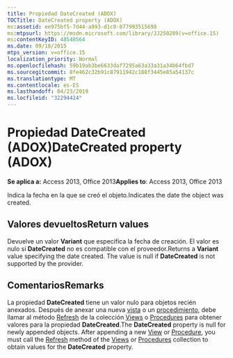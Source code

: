 ```yaml
---
title: Propiedad DateCreated (ADOX)
TOCTitle: DateCreated property (ADOX)
ms:assetid: ee975bf5-7d44-a993-d1c0-077993515698
ms:mtpsurl: https://msdn.microsoft.com/library/JJ250209(v=office.15)
ms:contentKeyID: 48548564
ms.date: 09/18/2015
mtps_version: v=office.15
localization_priority: Normal
ms.openlocfilehash: 59b19ab3be6633daf7295a63a33a31a34b64fbd7
ms.sourcegitcommit: 8fe462c32b91c87911942c188f3445e85a54137c
ms.translationtype: MT
ms.contentlocale: es-ES
ms.lasthandoff: 04/23/2019
ms.locfileid: "32294424"
---
```

# <a name="datecreated-property-adox"></a><span data-ttu-id="658d1-102">Propiedad DateCreated (ADOX)</span><span class="sxs-lookup"><span data-stu-id="658d1-102">DateCreated property (ADOX)</span></span>


<span data-ttu-id="658d1-103">**Se aplica a:** Access 2013, Office 2013</span><span class="sxs-lookup"><span data-stu-id="658d1-103">**Applies to**: Access 2013, Office 2013</span></span>

<span data-ttu-id="658d1-104">Indica la fecha en la que se creó el objeto.</span><span class="sxs-lookup"><span data-stu-id="658d1-104">Indicates the date the object was created.</span></span>

## <a name="return-values"></a><span data-ttu-id="658d1-105">Valores devueltos</span><span class="sxs-lookup"><span data-stu-id="658d1-105">Return values</span></span>

<span data-ttu-id="658d1-p101">Devuelve un valor **Variant** que especifica la fecha de creación. El valor es nulo si **DateCreated** no es compatible con el proveedor.</span><span class="sxs-lookup"><span data-stu-id="658d1-p101">Returns a **Variant** value specifying the date created. The value is null if **DateCreated** is not supported by the provider.</span></span>

## <a name="remarks"></a><span data-ttu-id="658d1-108">Comentarios</span><span class="sxs-lookup"><span data-stu-id="658d1-108">Remarks</span></span>

<span data-ttu-id="658d1-p102">La propiedad **DateCreated** tiene un valor nulo para objetos recién anexados. Después de anexar una nueva [vista](view-object-adox.md) o un [procedimiento](procedure-object-adox.md), debe llamar al método [Refresh](refresh-method-ado.md) de la colección [Views](views-collection-adox.md) o [Procedures](procedures-collection-adox.md) para obtener valores para la propiedad **DateCreated**.</span><span class="sxs-lookup"><span data-stu-id="658d1-p102">The **DateCreated** property is null for newly appended objects. After appending a new [View](view-object-adox.md) or [Procedure](procedure-object-adox.md), you must call the [Refresh](refresh-method-ado.md) method of the [Views](views-collection-adox.md) or [Procedures](procedures-collection-adox.md) collection to obtain values for the **DateCreated** property.</span></span>


